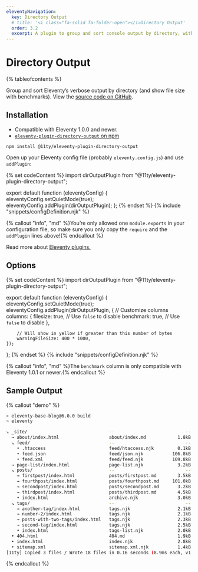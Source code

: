 ```yaml
---
eleventyNavigation:
  key: Directory Output
  # title: '<i class="fa-solid fa-folder-open"></i>Directory Output'
  order: 3.2
  excerpt: A plugin to group and sort console output by directory, with file size and benchmarks.
---
```


# Directory Output

{% tableofcontents %}

Group and sort Eleventy’s verbose output by directory (and show file size with benchmarks). View the [source code on GitHub](https://github.com/11ty/eleventy-plugin-directory-output).

## Installation

- Compatible with Eleventy 1.0.0 and newer.
- [`eleventy-plugin-directory-output` on npm](https://www.npmjs.com/package/@11ty/eleventy-plugin-directory-output)

```
npm install @11ty/eleventy-plugin-directory-output
```

Open up your Eleventy config file (probably `eleventy.config.js`) and use `addPlugin`:

{% set codeContent %}
import dirOutputPlugin from "@11ty/eleventy-plugin-directory-output";

export default function (eleventyConfig) {
	eleventyConfig.setQuietMode(true);
	eleventyConfig.addPlugin(dirOutputPlugin);
};
{% endset %}
{% include "snippets/configDefinition.njk" %}

{% callout "info", "md" %}You’re only allowed one `module.exports` in your configuration file, so make sure you only copy the `require` and the `addPlugin` lines above!{% endcallout %}

Read more about [Eleventy plugins.](/docs/plugins/)

## Options

{% set codeContent %}
import dirOutputPlugin from "@11ty/eleventy-plugin-directory-output";

export default function (eleventyConfig) {
	eleventyConfig.setQuietMode(true);
	eleventyConfig.addPlugin(dirOutputPlugin, {
		// Customize columns
		columns: {
			filesize: true, // Use `false` to disable
			benchmark: true, // Use `false` to disable
		},

		// Will show in yellow if greater than this number of bytes
		warningFileSize: 400 * 1000,
	});
};
{% endset %}
{% include "snippets/configDefinition.njk" %}

{% callout "info", "md" %}The `benchmark` column is only compatible with Eleventy 1.0.1 or newer.{% endcallout %}

## Sample Output

{% callout "demo" %}

```bash
> eleventy-base-blog@6.0.0 build
> eleventy

↘ _site/                               --                           --       --
  → about/index.html                   about/index.md            1.8kB    2.7ms
  ↘ feed/                              --                           --       --
    • .htaccess                        feed/htaccess.njk         0.1kB    0.2ms
    • feed.json                        feed/json.njk           106.8kB   17.3ms
    • feed.xml                         feed/feed.njk           109.8kB    9.8ms
  → page-list/index.html               page-list.njk             3.2kB    1.1ms
  ↘ posts/                             --                           --       --
    → firstpost/index.html             posts/firstpost.md        3.5kB    1.0ms
    → fourthpost/index.html            posts/fourthpost.md     101.0kB   27.2ms
    → secondpost/index.html            posts/secondpost.md       3.2kB    5.6ms
    → thirdpost/index.html             posts/thirdpost.md        4.5kB    7.5ms
    • index.html                       archive.njk               3.0kB   13.7ms
  ↘ tags/                              --                           --       --
    → another-tag/index.html           tags.njk                  2.1kB    0.9ms
    → number-2/index.html              tags.njk                  2.1kB    0.4ms
    → posts-with-two-tags/index.html   tags.njk                  2.3kB    0.2ms
    → second-tag/index.html            tags.njk                  2.5kB    0.5ms
    • index.html                       tags-list.njk             2.0kB    0.4ms
  • 404.html                           404.md                    1.9kB    0.4ms
  • index.html                         index.njk                 2.8kB    1.7ms
  • sitemap.xml                        sitemap.xml.njk           1.4kB    1.3ms
[11ty] Copied 3 files / Wrote 18 files in 0.16 seconds (8.9ms each, v1.0.1)
```

{% endcallout %}
